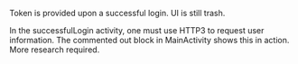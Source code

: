 Token is provided upon a successful login. UI is still trash.

In the successfulLogin activity, one must use HTTP3 to request user information. The commented out block in MainActivity shows this in action. More research required.
